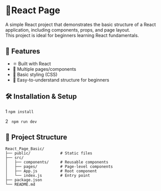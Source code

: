 
# 📘React Page

A simple React project that demonstrates the basic structure of a React application, including components, props, and page layout.  
This project is ideal for beginners learning React fundamentals.

## 🚀 Features
- ⚛️ Built with React
- 📄 Multiple pages/components
- 🎨 Basic styling (CSS)
- 🧭 Easy-to-understand structure for beginners

## 🛠️ Installation & Setup
1
   ```npm install```

2    ``` npm run dev```

## 📂 Project Structure
```
React_Page_Basic/
├── public/             # Static files
├── src/
│   ├── components/     # Reusable components
│   ├── pages/          # Page-level components
│   ├── App.js          # Root component
│   └── index.js        # Entry point
├── package.json
└── README.md
```


